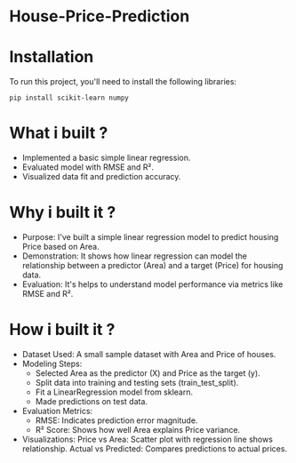 # House-Price-Prediction
# Installation
To run this project, you'll need to install the following libraries:

    pip install scikit-learn numpy
     
# What i built ?
- Implemented a basic simple linear regression.
- Evaluated model with RMSE and R².
- Visualized data fit and prediction accuracy.
# Why i built it ?
- Purpose: I've built a simple linear regression model to predict housing Price based on Area.
- Demonstration: It shows how linear regression can model the relationship between a predictor (Area) and a target (Price) for housing data.
- Evaluation: It's helps to understand model performance via metrics like RMSE and R².
# How i built it ?
- Dataset Used: A small sample dataset with Area and Price of houses.
- Modeling Steps:
     - Selected Area as the predictor (X) and Price as the target (y).
     - Split data into training and testing sets (train_test_split).
     - Fit a LinearRegression model from sklearn.
     - Made predictions on test data.
- Evaluation Metrics:
     - RMSE: Indicates prediction error magnitude.
     - R² Score: Shows how well Area explains Price variance.
- Visualizations:
Price vs Area: Scatter plot with regression line shows relationship.
Actual vs Predicted: Compares predictions to actual prices.
